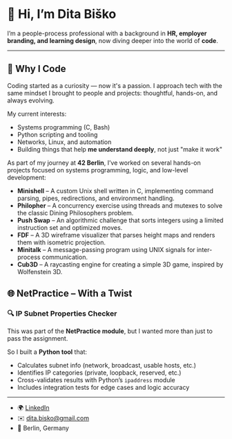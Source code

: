# 👋 Hi, I’m Dita Biško

I’m a people-process professional with a background in **HR, employer branding, and learning design**, now diving deeper into the world of **code**.

---

## 🧠 Why I Code

Coding started as a curiosity — now it's a passion. I approach tech with the same mindset I brought to people and projects: thoughtful, hands-on, and always evolving.

My current interests:
- Systems programming (C, Bash)
- Python scripting and tooling
- Networks, Linux, and automation
- Building things that help **me understand deeply**, not just "make it work"

As part of my journey at **42 Berlin**, I’ve worked on several hands-on projects focused on systems programming, logic, and low-level development:

- **Minishell** – A custom Unix shell written in C, implementing command parsing, pipes, redirections, and environment handling.
- **Philopher** – A concurrency exercise using threads and mutexes to solve the classic Dining Philosophers problem.
- **Push Swap** – An algorithmic challenge that sorts integers using a limited instruction set and optimized moves.
- **FDF** – A 3D wireframe visualizer that parses height maps and renders them with isometric projection.
- **Minitalk** – A message-passing program using UNIX signals for inter-process communication.
- **Cub3D** – A raycasting engine for creating a simple 3D game, inspired by Wolfenstein 3D.

## 🌐 NetPractice – With a Twist

### 🔍 IP Subnet Properties Checker

This was part of the **NetPractice module**, but I wanted more than just to pass the assignment.

So I built a **Python tool** that:
- Calculates subnet info (network, broadcast, usable hosts, etc.)
- Identifies IP categories (private, loopback, reserved, etc.)
- Cross-validates results with Python’s `ipaddress` module
- Includes integration tests for edge cases and logic accuracy

---

- 🌍 [LinkedIn](https://www.linkedin.com/in/dita-bisko/)
- ✉️ dita.bisko@gmail.com
- 📍 Berlin, Germany
